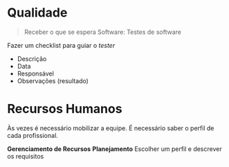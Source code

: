 # Qualidade
> Receber o que se espera
> Software: Testes de software

Fazer um checklist para guiar o *tester*
- Descrição
- Data
- Responsável
- Observações (resultado)

# Recursos Humanos
Às vezes é necessário mobilizar a equipe.
É necessário saber o perfil de cada profissional.

**Gerenciamento de Recursos**
**Planejamento**
Escolher um perfil e descrever os requisitos
<!--stackedit_data:
eyJoaXN0b3J5IjpbNDQ1NzY1MDBdfQ==
-->